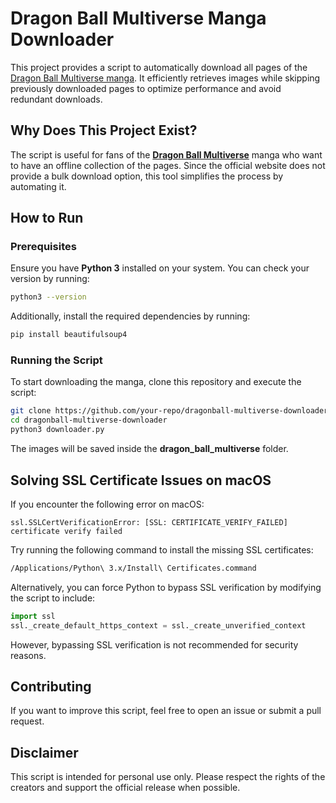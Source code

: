 # Dragon Ball Multiverse Manga Downloader

This project provides a script to automatically download all pages of the [Dragon Ball Multiverse manga](https://www.dragonball-multiverse.com/en/read.html). It efficiently retrieves images while skipping previously downloaded pages to optimize performance and avoid redundant downloads.

## Why Does This Project Exist?
The script is useful for fans of the **[Dragon Ball Multiverse](https://www.dragonball-multiverse.com/en/read.html)** manga who want to have an offline collection of the pages. Since the official website does not provide a bulk download option, this tool simplifies the process by automating it.

## How to Run
### Prerequisites
Ensure you have **Python 3** installed on your system. You can check your version by running:

```sh
python3 --version
```

Additionally, install the required dependencies by running:

```sh
pip install beautifulsoup4
```

### Running the Script
To start downloading the manga, clone this repository and execute the script:

```sh
git clone https://github.com/your-repo/dragonball-multiverse-downloader.git
cd dragonball-multiverse-downloader
python3 downloader.py
```

The images will be saved inside the **dragon_ball_multiverse** folder.

## Solving SSL Certificate Issues on macOS

If you encounter the following error on macOS:

```
ssl.SSLCertVerificationError: [SSL: CERTIFICATE_VERIFY_FAILED] certificate verify failed
```

Try running the following command to install the missing SSL certificates:

```sh
/Applications/Python\ 3.x/Install\ Certificates.command
```

Alternatively, you can force Python to bypass SSL verification by modifying the script to include:

```python
import ssl
ssl._create_default_https_context = ssl._create_unverified_context
```

However, bypassing SSL verification is not recommended for security reasons.

## Contributing
If you want to improve this script, feel free to open an issue or submit a pull request.

## Disclaimer
This script is intended for personal use only. Please respect the rights of the creators and support the official release when possible.
